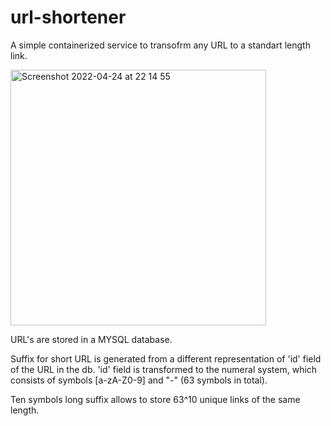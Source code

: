 # url-shortener

A simple containerized service to transofrm any URL to a standart length link.

<img width="409" alt="Screenshot 2022-04-24 at 22 14 55" src="https://user-images.githubusercontent.com/32015630/164992737-a5ebc5fb-3180-4cf2-a451-6aaafa713c1a.png">

URL's are stored in a MYSQL database.

Suffix for short URL is generated from a different representation of 'id' field of the URL in the db. 'id' field is transformed to the numeral system,
which consists of symbols [a-zA-Z0-9] and "-" (63 symbols in total).

Ten symbols long suffix allows to store 63^10 unique links of the same length.
